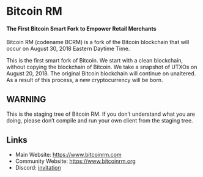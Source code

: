 # Bitcoin RM

#### The First Bitcoin Smart Fork to Empower Retail Merchants


Bitcoin RM (codename BCRM) is a fork of the Bitcoin blockchain that will occur on August 30, 2018 Eastern Daytime Time.

This is the first smart fork of Bitcoin. We start with a clean blockchain, without copying the blockchain of Bitcoin. We take a snapshot of UTXOs on August 20, 2018. The original Bitcoin blockchain will continue on unaltered. As a result of this process, a new cryptocurrency will be born.

## WARNING

This is the staging tree of Bitcoin RM. If you don’t understand what you are doing, please don’t compile and run your own client from the staging tree.

## Links

* Main Website: https://www.bitcoinrm.com
* Community Website: https://www.bitcoinrm.org
* Discord: [invitation](https://discord.gg/aj2QVc9)
